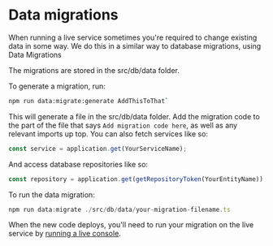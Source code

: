 # Data migrations

When running a live service sometimes you're required to change existing data in
some way. We do this in a similar way to database migrations, using Data Migrations

The migrations are stored in the src/db/data folder.

To generate a migration, run:

```bash
npm run data:migrate:generate AddThisToThat`
```

This will generate a file in the src/db/data folder. Add the migration
code to the part of the file that says `Add migration code here`, as
well as any relevant imports up top. You can also fetch services
like so:

```typescript
const service = application.get(YourServiceName);
```

And access database repositories like so:

```typescript
const repository = application.get(getRepositoryToken(YourEntityName));
```

To run the data migration:

```typescript
npm run data:migrate ./src/db/data/your-migration-filename.ts
```

When the new code deploys, you'll need to run your migration on the live
service by [running a live console](./accessing-a-live-console.md).
